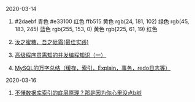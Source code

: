 2020-03-14
1. #2daebf 青色 #e33100 红色 ffb515 黄色 
   rgb(24, 181, 102) 绿色
   rgb(45, 183, 245) 蓝色
   rgb(255, 153, 0) 黄色
   rgb(225, 61, 19) 红色

2. [汝之蜜糖，吾之砒霜(最佳实践)](https://www.cnblogs.com/sherrywasp/p/9436623.html)

3. [高级程序员需知的并发编程知识（一）](https://www.cnblogs.com/happyone/p/12489886.html)

4. [MySQL的万字总结（缓存，索引，Explain，事务，redo日志等）](https://www.cnblogs.com/chenchen0618/p/12434022.html)

2020-03-16
1. [不懂数据库索引的底层原理？那是因为你心里没点b树](https://www.cnblogs.com/sujing/p/11110292.html)
